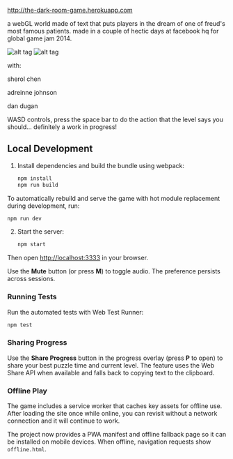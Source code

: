 http://the-dark-room-game.herokuapp.com

a webGL world made of text that puts players in the dream of one of freud's most famous patients.  made in a couple of hectic days at facebook hq for global game jam 2014.

![alt tag](http://i.imgur.com/BTIl5zC.png)
![alt tag](http://i.imgur.com/7emZTB1.png)

with:

sherol chen

adreinne johnson

dan dugan


WASD controls, press the space bar to do the action that the level says you should... definitely a work in progress!

## Local Development

1. Install dependencies and build the bundle using webpack:
   ```bash
   npm install
   npm run build
   ```

To automatically rebuild and serve the game with hot module replacement during
development, run:

```bash
npm run dev
```

2. Start the server:
   ```bash
   npm start
   ```

Then open [http://localhost:3333](http://localhost:3333) in your browser.

Use the **Mute** button (or press **M**) to toggle audio. The preference
persists across sessions.

### Running Tests

Run the automated tests with Web Test Runner:

```bash
npm test
```

### Sharing Progress

Use the **Share Progress** button in the progress overlay (press **P** to open) to
share your best puzzle time and current level. The feature uses the Web Share API
when available and falls back to copying text to the clipboard.

### Offline Play

The game includes a service worker that caches key assets for offline use. After
loading the site once while online, you can revisit without a network
connection and it will continue to work.

The project now provides a PWA manifest and offline fallback page so it can be
installed on mobile devices. When offline, navigation requests show
`offline.html`.
